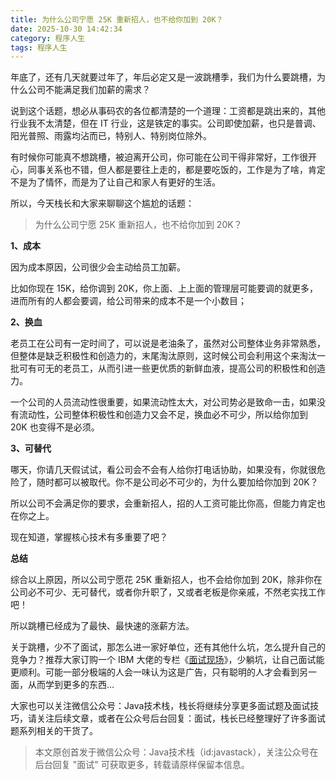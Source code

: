 ```yaml
---
title: 为什么公司宁愿 25K 重新招人，也不给你加到 20K？
date: 2025-10-30 14:42:34
category: 程序人生
tags: 程序人生
---
```


年底了，还有几天就要过年了，年后必定又是一波跳槽季，我们为什么要跳槽，为什么公司不能满足我们加薪的需求？

说到这个话题，想必从事码农的各位都清楚的一个道理：工资都是跳出来的，其他行业我不太清楚，但在 IT 行业，这是铁定的事实。公司即使加薪，也只是普调、阳光普照、雨露均沾而已，特别人、特别岗位除外。

有时候你可能真不想跳槽，被迫离开公司，你可能在公司干得非常好，工作很开心，同事关系也不错，但人都是要往上走的，都是要吃饭的，工作是为了啥，肯定不是为了情怀，而是为了让自己和家人有更好的生活。

所以，今天栈长和大家来聊聊这个尴尬的话题：

> 为什么公司宁愿 25K 重新招人，也不给你加到 20K？

**1、成本**

因为成本原因，公司很少会主动给员工加薪。

比如你现在 15K，给你调到 20K，你上面、上上面的管理层可能要调的就更多，进而所有的人都会要调，给公司带来的成本不是一个小数目；

**2、换血**

老员工在公司有一定时间了，可以说是老油条了，虽然对公司整体业务非常熟悉，但整体是缺乏积极性和创造力的，末尾淘汰原则，这时候公司会利用这个来淘汰一批可有可无的老员工，从而引进一些更优质的新鲜血液，提高公司的积极性和创造力。

一个公司的人员流动性很重要，如果流动性太大，对公司势必是致命一击，如果没有流动性，公司整体积极性和创造力又会不足，换血必不可少，所以给你加到 20K 也变得不是必须。

**3、可替代**

哪天，你请几天假试试，看公司会不会有人给你打电话协助，如果没有，你就很危险了，随时都可以被取代。你不是公司必不可少的，为什么要加给你加到 20K？

所以公司不会满足你的要求，会重新招人，招的人工资可能比你高，但能力肯定也在你之上。

现在知道，掌握核心技术有多重要了吧？

**总结**

综合以上原因，所以公司宁愿花 25K 重新招人，也不会给你加到 20K，除非你在公司必不可少、无可替代，或者你升职了，又或者老板是你亲戚，不然老实找工作吧！

所以跳槽已经成为了最快、最快速的涨薪方法。

关于跳槽，少不了面试，那怎么进一家好单位，还有其他什么坑，怎么提升自己的竞争力？推荐大家订购一个 IBM 大佬的专栏《[面试现场](https://mp.weixin.qq.com/s/B1XWjCvug2TUaWH-1FVXgg)》，少躺坑，让自己面试能更顺利。可能一部分极端的人会一味认为这是广告，只有聪明的人才会看到另一面，从而学到更多的东西…

大家也可以关注微信公众号：Java技术栈，栈长将继续分享更多面试题及面试技巧，请关注后续文章，或者在公众号后台回复：面试，栈长已经整理好了许多面试题系列相关的干货了。

> 本文原创首发于微信公众号：Java技术栈（id:javastack），关注公众号在后台回复 "面试" 可获取更多，转载请原样保留本信息。